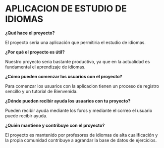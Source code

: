 # APLICACION DE ESTUDIO DE IDIOMAS

**¿Qué hace el proyecto?**

El proyecto seria una aplicación que permitiria el estudio de idiomas.

**¿Por qué el proyecto es útil?**

Nuestro proyecto seria bastante productivo, ya que en la actualidad es fundamental el aprendizaje de idiomas.

**¿Cómo pueden comenzar los usuarios con el proyecto?**

Para comenzar los usuarios con la aplicacion tienen un proceso de registro sencillo y un tutorial de Bienvenida.

**¿Dónde pueden recibir ayuda los usuarios con tu proyecto?**

Pueden recibir ayuda mediante los foros y mediante el correo el usuario puede recibir ayuda. 

**¿Quién mantiene y contribuye con el proyecto?**

El proyecto es mantenido por profesores de idiomas de alta cualificación y la propia comunidad contribuye a 
agrandar la base de datos de ejercicios.
